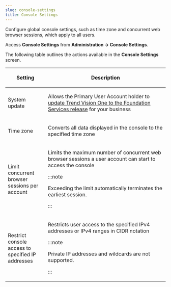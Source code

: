 ```yaml
---
slug: console-settings
title: Console Settings
---
```


Configure global console settings, such as time zone and concurrent web browser sessions, which apply to all users.

Access **Console Settings** from **Administration → Console Settings**.

The following table outlines the actions available in the **Console Settings** screen.

<table>
<colgroup>
<col style="width: 25%" />
<col style="width: 75%" />
</colgroup>
<thead>
<tr>
<th><p>Setting</p></th>
<th><p>Description</p></th>
</tr>
</thead>
<tbody>
<tr>
<td><p>System update</p></td>
<td><p>Allows the Primary User Account holder to <a href="trend-vision-one-update-foundation-services-release">update Trend Vision One to the Foundation Services release</a> for your business</p></td>
</tr>
<tr>
<td><p>Time zone</p></td>
<td><p>Converts all data displayed in the console to the specified time zone</p></td>
</tr>
<tr>
<td><p>Limit concurrent browser sessions per account</p></td>
<td><p>Limits the maximum number of concurrent web browser sessions a user account can start to access the console</p>


:::note

<p>Exceeding the limit automatically terminates the earliest session.</p>


:::

</td>
</tr>
<tr>
<td><p>Restrict console access to specified IP addresses</p></td>
<td><p>Restricts user access to the specified IPv4 addresses or IPv4 ranges in CIDR notation</p>


:::note

<p>Private IP addresses and wildcards are not supported.</p>


:::

</td>
</tr>
</tbody>
</table>
